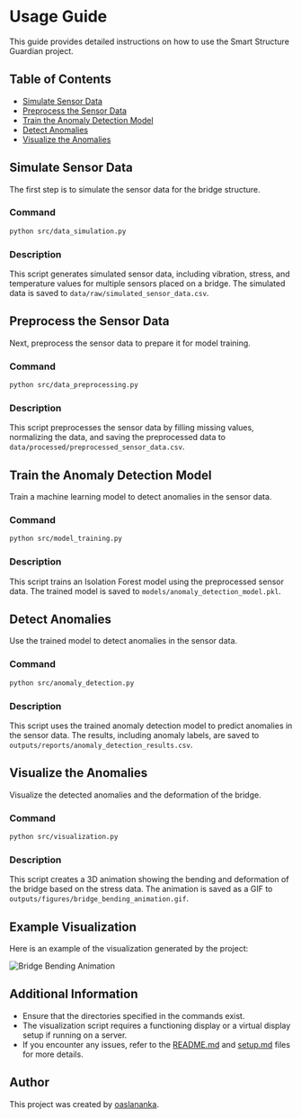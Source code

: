 
# Usage Guide

This guide provides detailed instructions on how to use the Smart Structure Guardian project.

## Table of Contents
- [Simulate Sensor Data](#simulate-sensor-data)
- [Preprocess the Sensor Data](#preprocess-the-sensor-data)
- [Train the Anomaly Detection Model](#train-the-anomaly-detection-model)
- [Detect Anomalies](#detect-anomalies)
- [Visualize the Anomalies](#visualize-the-anomalies)

## Simulate Sensor Data

The first step is to simulate the sensor data for the bridge structure.

### Command

```bash
python src/data_simulation.py
```

### Description

This script generates simulated sensor data, including vibration, stress, and temperature values for multiple sensors placed on a bridge. The simulated data is saved to `data/raw/simulated_sensor_data.csv`.

## Preprocess the Sensor Data

Next, preprocess the sensor data to prepare it for model training.

### Command

```bash
python src/data_preprocessing.py
```

### Description

This script preprocesses the sensor data by filling missing values, normalizing the data, and saving the preprocessed data to `data/processed/preprocessed_sensor_data.csv`.

## Train the Anomaly Detection Model

Train a machine learning model to detect anomalies in the sensor data.

### Command

```bash
python src/model_training.py
```

### Description

This script trains an Isolation Forest model using the preprocessed sensor data. The trained model is saved to `models/anomaly_detection_model.pkl`.

## Detect Anomalies

Use the trained model to detect anomalies in the sensor data.

### Command

```bash
python src/anomaly_detection.py
```

### Description

This script uses the trained anomaly detection model to predict anomalies in the sensor data. The results, including anomaly labels, are saved to `outputs/reports/anomaly_detection_results.csv`.

## Visualize the Anomalies

Visualize the detected anomalies and the deformation of the bridge.

### Command

```bash
python src/visualization.py
```

### Description

This script creates a 3D animation showing the bending and deformation of the bridge based on the stress data. The animation is saved as a GIF to `outputs/figures/bridge_bending_animation.gif`.

## Example Visualization

Here is an example of the visualization generated by the project:

![Bridge Bending Animation](outputs/figures/bridge_bending_animation.gif)

## Additional Information

- Ensure that the directories specified in the commands exist.
- The visualization script requires a functioning display or a virtual display setup if running on a server.
- If you encounter any issues, refer to the [README.md](README.md) and [setup.md](setup.md) files for more details.

## Author

This project was created by [oaslananka](https://github.com/oaslananka).
